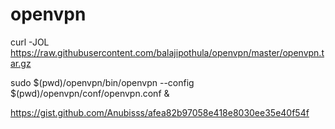 # openvpn

curl -JOL https://raw.githubusercontent.com/balajipothula/openvpn/master/openvpn.tar.gz  

sudo $(pwd)/openvpn/bin/openvpn --config $(pwd)/openvpn/conf/openvpn.conf &  

https://gist.github.com/Anubisss/afea82b97058e418e8030ee35e40f54f
